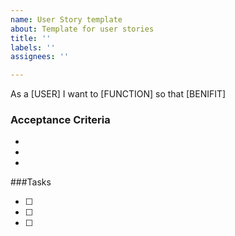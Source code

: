 ```yaml
---
name: User Story template
about: Template for user stories
title: ''
labels: ''
assignees: ''

---
```


As a [USER]
I want to [FUNCTION]
so that [BENIFIT]

### Acceptance Criteria

-
-
-


###Tasks

- [ ]
- [ ]
- [ ]
